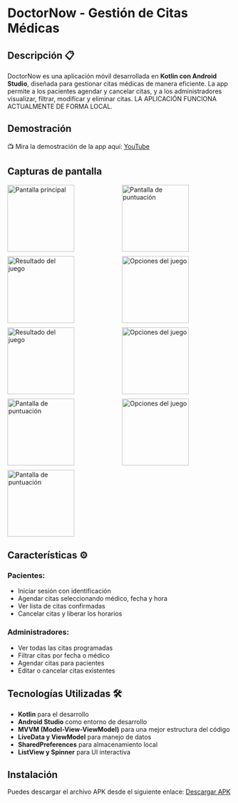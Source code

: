 # DoctorNow - Gestión de Citas Médicas

## Descripción 📋
DoctorNow es una aplicación móvil desarrollada en **Kotlin con Android Studio**, diseñada para gestionar citas médicas de manera eficiente. La app permite a los pacientes agendar y cancelar citas, y a los administradores visualizar, filtrar, modificar y eliminar citas. LA APLICACIÓN FUNCIONA ACTUALMENTE DE FORMA LOCAL.

## Demostración
📺 Mira la demostración de la app aquí: [YouTube](https://youtu.be/29Ce2UHhi5o?si=qLSzaA-HvOslG4aX)

## Capturas de pantalla
<div style="display: grid; grid-template-columns: repeat(auto-fit, minmax(200px, 1fr)); gap: 10px;">
  <img src="https://programoyaprendo.online/blog/wp-content/uploads/2025/02/WhatsApp-Image-2025-02-27-at-8.14.26-PM.jpeg" alt="Pantalla principal" width="150" />
  <img src="https://programoyaprendo.online/blog/wp-content/uploads/2025/02/WhatsApp-Image-2025-02-27-at-8.14.25-PM-5.jpeg" alt="Pantalla de puntuación" width="150" />
  <img src="https://programoyaprendo.online/blog/wp-content/uploads/2025/02/WhatsApp-Image-2025-02-27-at-8.14.26-PM-1.jpeg" alt="Resultado del juego" width="150" />
  <img src="https://programoyaprendo.online/blog/wp-content/uploads/2025/02/WhatsApp-Image-2025-02-27-at-8.14.25-PM.jpeg" alt="Opciones del juego" width="150" />
  <img src="https://programoyaprendo.online/blog/wp-content/uploads/2025/02/WhatsApp-Image-2025-02-27-at-8.14.25-PM-2.jpeg" alt="Resultado del juego" width="150" />
  <img src="https://programoyaprendo.online/blog/wp-content/uploads/2025/02/WhatsApp-Image-2025-02-27-at-8.14.25-PM-3.jpeg" alt="Opciones del juego" width="150" />
  <img src="https://programoyaprendo.online/blog/wp-content/uploads/2025/02/WhatsApp-Image-2025-02-27-at-8.14.24-PM.jpeg" alt="Pantalla de puntuación" width="150" />
  <img src="https://programoyaprendo.online/blog/wp-content/uploads/2025/02/WhatsApp-Image-2025-02-27-at-8.14.24-PM-1.jpeg" alt="Opciones del juego" width="150" />
  <img src="https://programoyaprendo.online/blog/wp-content/uploads/2025/02/WhatsApp-Image-2025-02-27-at-8.14.24-PM-2.jpeg" alt="Pantalla de puntuación" width="150" />
</div>

## Características ⚙️
### **Pacientes:**
- Iniciar sesión con identificación
- Agendar citas seleccionando médico, fecha y hora
- Ver lista de citas confirmadas
- Cancelar citas y liberar los horarios

### **Administradores:**
- Ver todas las citas programadas
- Filtrar citas por fecha o médico
- Agendar citas para pacientes
- Editar o cancelar citas existentes

## Tecnologías Utilizadas 🛠️
- **Kotlin** para el desarrollo
- **Android Studio** como entorno de desarrollo
- **MVVM (Model-View-ViewModel)** para una mejor estructura del código
- **LiveData y ViewModel** para manejo de datos
- **SharedPreferences** para almacenamiento local
- **ListView y Spinner** para UI interactiva

## Instalación
Puedes descargar el archivo APK desde el siguiente enlace:
[Descargar APK](https://drive.google.com/file/d/1VGTz4uPUdfRWmZwbuGOC80QM-dBC8E5k/view?usp=sharing)
